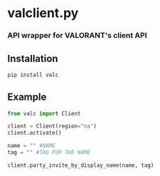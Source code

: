# valclient.py

### API wrapper for VALORANT's client API

## Installation
```python
pip install valc
```

## Example

```python
from valc import Client

client = Client(region="na")
client.activate()

name = "" #NAME
tag = "" #TAG FOR THE NAME

client.party_invite_by_display_name(name, tag)
```
